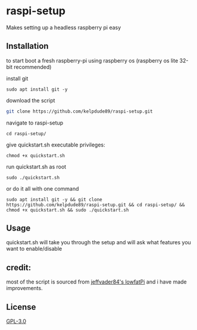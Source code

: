 # raspi-setup

Makes setting up a headless raspberry pi easy

## Installation

to start boot a fresh raspberry-pi using raspberry os (raspberry os lite 32-bit recommended)

install git
```
sudo apt install git -y
```
download the script

```bash
git clone https://github.com/kelpdude89/raspi-setup.git
```
navigate to raspi-setup
```
cd raspi-setup/
```
give quickstart.sh executable privileges:
```
chmod +x quickstart.sh
```
run quickstart.sh as root
```
sudo ./quickstart.sh
```
or do it all with one command
```
sudo apt install git -y && git clone https://github.com/kelpdude89/raspi-setup.git && cd raspi-setup/ && chmod +x quickstart.sh && sudo ./quickstart.sh
```

## Usage

quickstart.sh will take you through the setup and will ask what features you want to enable/disable

## credit:
most of the script is sourced from [jeffvader84's lowfatPi](https://github.com/jeffvader84/lowfatPi) and i have made improvements.

## License

[GPL-3.0](https://choosealicense.com/licenses/gpl-3.0/)
